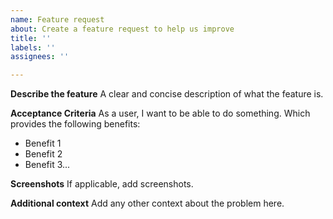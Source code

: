 ```yaml
---
name: Feature request
about: Create a feature request to help us improve
title: ''
labels: ''
assignees: ''

---
```


**Describe the feature**
A clear and concise description of what the feature is.

**Acceptance Criteria**
As a user, I want to be able to do something.
Which provides the following benefits:
- Benefit 1
- Benefit 2
- Benefit 3...

**Screenshots**
If applicable, add screenshots.

**Additional context**
Add any other context about the problem here.
